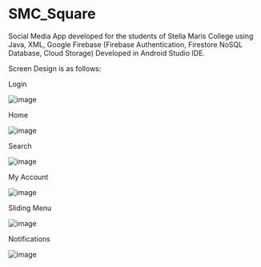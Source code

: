 # SMC_Square

Social Media App developed for the students of Stella Maris College using Java, XML, Google Firebase (Firebase Authentication, Firestore NoSQL Database, Cloud Storage)
Developed in Android Studio IDE.

Screen Design is as follows:

Login

![image](https://user-images.githubusercontent.com/45737293/180580352-81f75aa9-b343-4a89-a978-d69e2e232788.png)


Home

![image](https://user-images.githubusercontent.com/45737293/180581138-e20a9b25-59a8-4561-9e56-571504ecca74.png)


Search

![image](https://user-images.githubusercontent.com/45737293/180581491-c6446ac8-fbcf-4b01-a3bc-f50acb4dba5e.png)


My Account

![image](https://user-images.githubusercontent.com/45737293/180581983-cdc6669b-ffaa-41fc-a849-80890fbf3c02.png)


Sliding Menu

![image](https://user-images.githubusercontent.com/45737293/180582295-0af5c792-5bf6-4148-a03c-89d98d6981e3.png)


Notifications

![image](https://user-images.githubusercontent.com/45737293/180582426-06f52aeb-e9bd-47f0-973a-e6bb36b2db3a.png)
